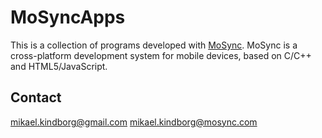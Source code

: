 MoSyncApps
==========

This is a collection of programs developed with [MoSync](http://mosync.com/). 
MoSync is a cross-platform development system for mobile devices,
based on C/C++ and HTML5/JavaScript.

Contact
-------

mikael.kindborg@gmail.com
mikael.kindborg@mosync.com
